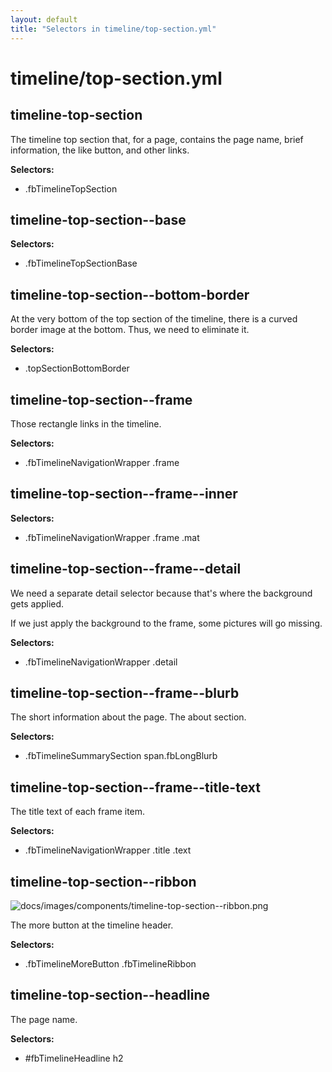 ```yaml
---
layout: default
title: "Selectors in timeline/top-section.yml"
---
```


# timeline/top-section.yml



## timeline-top-section


The timeline top section that,
for a page,
contains the page name,
brief information,
the like button,
and other links.


__Selectors:__

 * .fbTimelineTopSection



## timeline-top-section--base

__Selectors:__

 * .fbTimelineTopSectionBase



## timeline-top-section--bottom-border


At the very bottom of the top section of the timeline,
there is a curved border image at the bottom.
Thus, we need to eliminate it.


__Selectors:__

 * .topSectionBottomBorder



## timeline-top-section--frame


Those rectangle links in the timeline.


__Selectors:__

 * .fbTimelineNavigationWrapper .frame



## timeline-top-section--frame--inner

__Selectors:__

 * .fbTimelineNavigationWrapper .frame .mat



## timeline-top-section--frame--detail


We need a separate detail selector
because that's where the background gets applied.

If we just apply the background to the frame,
some pictures will go missing.


__Selectors:__

 * .fbTimelineNavigationWrapper .detail



## timeline-top-section--frame--blurb


The short information about the page. The about section.


__Selectors:__

 * .fbTimelineSummarySection span.fbLongBlurb



## timeline-top-section--frame--title-text


The title text of each frame item.


__Selectors:__

 * .fbTimelineNavigationWrapper .title .text



## timeline-top-section--ribbon

![docs/images/components/timeline-top-section--ribbon.png](https://github.com/dtinth/dark-facebook/blob/dfb2/docs/images/components/timeline-top-section--ribbon.png?raw=true)


The more button at the timeline header.


__Selectors:__

 * .fbTimelineMoreButton .fbTimelineRibbon



## timeline-top-section--headline


The page name.


__Selectors:__

 * \#fbTimelineHeadline h2

